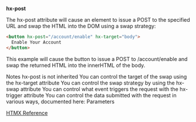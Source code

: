 **hx-post**

The hx-post attribute will cause an element to issue a POST to the specified URL and swap the HTML into the DOM using a swap strategy:

```html
<button hx-post="/account/enable" hx-target="body">
  Enable Your Account
</button>
```

This example will cause the button to issue a POST to /account/enable and swap the returned HTML into the innerHTML of the body.

Notes
hx-post is not inherited
You can control the target of the swap using the hx-target attribute
You can control the swap strategy by using the hx-swap attribute
You can control what event triggers the request with the hx-trigger attribute
You can control the data submitted with the request in various ways, documented here: Parameters

[HTMX Reference](https://htmx.org/attributes/hx-post/)
